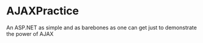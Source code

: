# AJAXPractice
An ASP.NET as simple and as barebones as one can get just to demonstrate the power of AJAX
